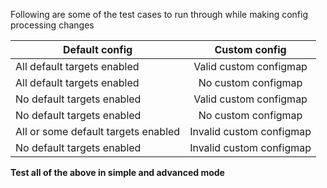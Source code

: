 Following are some of the test cases to run through while making config processing changes

| Default config                            | Custom config | 
| -----------------------                   |:-------------:| 
| All default targets enabled               | Valid custom configmap    |
| All default targets enabled               | No custom configmap       |
| No default targets enabled                | Valid custom configmap    |
| No default targets enabled                | No custom configmap       |
| All or some default targets enabled       | Invalid custom configmap  |
| No default targets enabled                | Invalid custom configmap  |

**Test all of the above in simple and advanced mode**